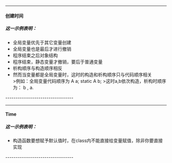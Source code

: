 ----------------------------------
<h4>
创建时间
</h4>
<h5>这一示例表明：</h5>
<ul>
<li>全局变量优先于其它变量创建</li>
<li>全局变量也是最后才进行撤销</li>
<li>程序结束之后对象结构</li>
<li>程序结束，静态变量才撤销，要后于普通变量</li>
<li>析构顺序与构造顺序相反</li>
<li>然而当变量都是全局变量时，这时的构造和析构顺序只与代码顺序相关</li>
>例如：全局变量代码顺序为 A a; static A b;
>这时a,b依次构造，析构时顺序为： b , a.

</ul>
---------------------------------

---------------------------------
<h4>
Time
</h4>
<h5>这一示例表明：</h5>
<ul>
<li>构造函数要想赋予默认值时，在class内不能直接给变量赋值，除非你要直接实现
</ul>
---------------------------------
